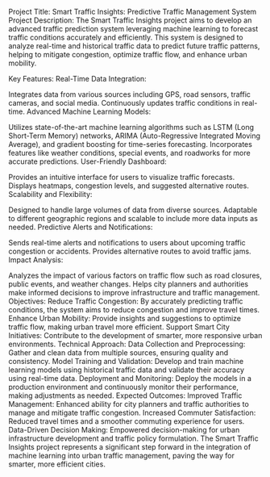 Project Title: Smart Traffic Insights: Predictive Traffic Management System
Project Description:
The Smart Traffic Insights project aims to develop an advanced traffic prediction system leveraging machine learning to forecast traffic conditions accurately and efficiently. This system is designed to analyze real-time and historical traffic data to predict future traffic patterns, helping to mitigate congestion, optimize traffic flow, and enhance urban mobility.

Key Features:
Real-Time Data Integration:

Integrates data from various sources including GPS, road sensors, traffic cameras, and social media.
Continuously updates traffic conditions in real-time.
Advanced Machine Learning Models:

Utilizes state-of-the-art machine learning algorithms such as LSTM (Long Short-Term Memory) networks, ARIMA (Auto-Regressive Integrated Moving Average), and gradient boosting for time-series forecasting.
Incorporates features like weather conditions, special events, and roadworks for more accurate predictions.
User-Friendly Dashboard:

Provides an intuitive interface for users to visualize traffic forecasts.
Displays heatmaps, congestion levels, and suggested alternative routes.
Scalability and Flexibility:

Designed to handle large volumes of data from diverse sources.
Adaptable to different geographic regions and scalable to include more data inputs as needed.
Predictive Alerts and Notifications:

Sends real-time alerts and notifications to users about upcoming traffic congestion or accidents.
Provides alternative routes to avoid traffic jams.
Impact Analysis:

Analyzes the impact of various factors on traffic flow such as road closures, public events, and weather changes.
Helps city planners and authorities make informed decisions to improve infrastructure and traffic management.
Objectives:
Reduce Traffic Congestion: By accurately predicting traffic conditions, the system aims to reduce congestion and improve travel times.
Enhance Urban Mobility: Provide insights and suggestions to optimize traffic flow, making urban travel more efficient.
Support Smart City Initiatives: Contribute to the development of smarter, more responsive urban environments.
Technical Approach:
Data Collection and Preprocessing: Gather and clean data from multiple sources, ensuring quality and consistency.
Model Training and Validation: Develop and train machine learning models using historical traffic data and validate their accuracy using real-time data.
Deployment and Monitoring: Deploy the models in a production environment and continuously monitor their performance, making adjustments as needed.
Expected Outcomes:
Improved Traffic Management: Enhanced ability for city planners and traffic authorities to manage and mitigate traffic congestion.
Increased Commuter Satisfaction: Reduced travel times and a smoother commuting experience for users.
Data-Driven Decision Making: Empowered decision-making for urban infrastructure development and traffic policy formulation.
The Smart Traffic Insights project represents a significant step forward in the integration of machine learning into urban traffic management, paving the way for smarter, more efficient cities.
